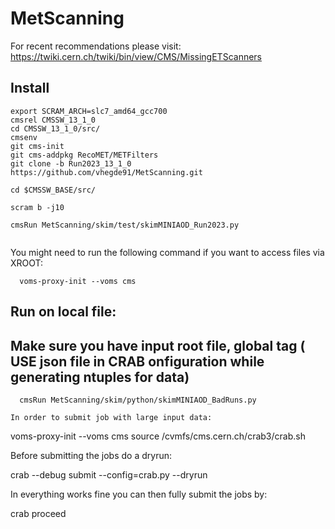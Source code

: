 # MetScanning
For recent recommendations please visit: https://twiki.cern.ch/twiki/bin/view/CMS/MissingETScanners
## Install
```
export SCRAM_ARCH=slc7_amd64_gcc700
cmsrel CMSSW_13_1_0
cd CMSSW_13_1_0/src/
cmsenv
git cms-init
git cms-addpkg RecoMET/METFilters
git clone -b Run2023_13_1_0 https://github.com/vhegde91/MetScanning.git
  
cd $CMSSW_BASE/src/

scram b -j10

cmsRun MetScanning/skim/test/skimMINIAOD_Run2023.py
 
```
  You might need to run the following command if you want to access files via XROOT:
```
  voms-proxy-init --voms cms
```
## Run on local file:
## Make sure you have input root file, global tag ( USE json file in CRAB onfiguration while generating ntuples for data)
```
  cmsRun MetScanning/skim/python/skimMINIAOD_BadRuns.py
```



```
In order to submit job with large input data:
```
  voms-proxy-init --voms cms
  source /cvmfs/cms.cern.ch/crab3/crab.sh
  
  Before submitting the jobs do a dryrun:

  crab --debug submit --config=crab.py --dryrun   

  In everything works fine you can then fully submit the jobs by:

  crab proceed
```
